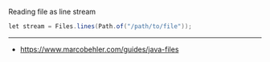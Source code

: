 Reading file as line stream

```java
let stream = Files.lines(Path.of("/path/to/file"));
```


---

- https://www.marcobehler.com/guides/java-files